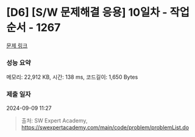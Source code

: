 # [D6] [S/W 문제해결 응용] 10일차 - 작업순서 - 1267 

[문제 링크](https://swexpertacademy.com/main/code/problem/problemDetail.do?contestProbId=AV18TrIqIwUCFAZN) 

### 성능 요약

메모리: 22,912 KB, 시간: 138 ms, 코드길이: 1,650 Bytes

### 제출 일자

2024-09-09 11:27



> 출처: SW Expert Academy, https://swexpertacademy.com/main/code/problem/problemList.do